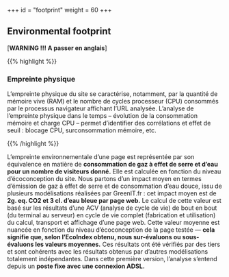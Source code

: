 +++
id = "footprint"
weight = 60
+++

## Environmental footprint

[**WARNING !!! A passer en anglais**]

[//]: # "possibilité de changer ce shortcode"

{{% highlight %}}

### Empreinte physique

L’empreinte physique du site se caractérise, notamment, par la quantité de mémoire vive (RAM) et le nombre de cycles
processeur (CPU) consommés par le processus navigateur affichant l’URL analysée. L’analyse de l’empreinte physique dans
le temps – évolution de la consommation mémoire et charge CPU – permet d’identifier des corrélations et effet de seuil :
blocage CPU, surconsommation mémoire, etc.

{{% /highlight %}}

L’empreinte environnementale d’une page est représentée par son équivalence en matière de **consommation de gaz à effet
de serre et d’eau pour un nombre de visiteurs donné.** Elle est calculée en fonction du niveau d’écoconception du site.
Nous partons d’un impact moyen en termes d’émission de gaz à effet de serre et de consommation d’eau douce, issu de
plusieurs modélisations réalisées par GreenIT.fr : cet impact moyen est de **2g. eq. CO2 et 3 cl. d’eau bleue par page
web.** Le calcul de cette valeur est basé sur les résultats d’une ACV (analyse de cycle de vie) de bout en bout (du
terminal au serveur) en cycle de vie complet (fabrication et utilisation) du calcul, transport et affichage d’une page
web. Cette valeur moyenne est nuancée en fonction du niveau d’écoconception de la page testée — **cela signifie que,
selon l’EcoIndex obtenu, nous sur-évaluons ou sous-évaluons les valeurs moyennes.** Ces résultats ont été vérifiés par
des tiers et sont cohérents avec les résultats obtenus par d’autres modélisations totalement indépendantes. Dans cette
première version, l’analyse s’entend depuis un **poste fixe avec une connexion ADSL.**
